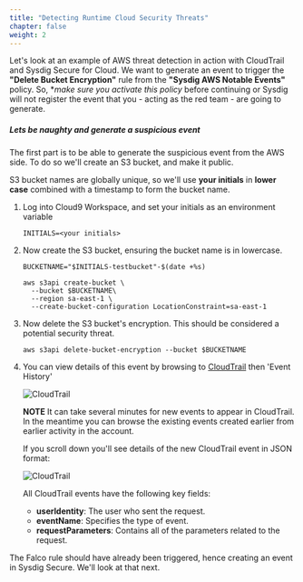 ```yaml
---
title: "Detecting Runtime Cloud Security Threats"
chapter: false
weight: 2
---
```



Let's look at an example of AWS threat detection in action with CloudTrail and Sysdig Secure for Cloud.
We want to generate an event to trigger the **"Delete Bucket Encryption"** rule from the **"Sysdig AWS Notable Events"** policy.
So, **make sure you activate this policy* before continuing or 
Sysdig will not register the event that you - acting as the red team - are going to generate.


##### Lets be naughty and generate a suspicious event

The first part is to be able to generate the suspicious event from the AWS side. To do so we'll create an S3 bucket, and make it public.

S3 bucket names are globally unique, so we'll use **your initials** in **lower case** combined with a timestamp to form the bucket name.

1. Log into Cloud9 Workspace, and set your initials as an environment variable

    ```
    INITIALS=<your initials>
    ```

2. Now create the S3 bucket, ensuring the bucket name is in lowercase.

    ```
    BUCKETNAME="$INITIALS-testbucket"-$(date +%s)

    aws s3api create-bucket \
      --bucket $BUCKETNAME\
      --region sa-east-1 \
      --create-bucket-configuration LocationConstraint=sa-east-1
    ```

3. Now delete the S3 bucket's encryption.  This should be considered a potential security threat.

    ```
    aws s3api delete-bucket-encryption --bucket $BUCKETNAME
    ```

4. You can view details of this event by browsing to [CloudTrail](https://us-east-1.console.aws.amazon.com/cloudtrail/home) then 'Event History'

    ![CloudTrail](/images/cloudtrail03.png)

    **NOTE** It can take several minutes for new events to appear in CloudTrail. In the meantime you can browse the existing events created earlier from earlier activity in the account.

    If you scroll down you'll see details of the new CloudTrail event in JSON format:

    ![CloudTrail](/images/cloudtrail_json03.png)

    All CloudTrail events have the following key fields:

      - **userIdentity**: The user who sent the request.
      - **eventName**: Specifies the type of event.
      - **requestParameters**: Contains all of the parameters related to the request.

The Falco rule should have already been triggered, hence creating an event in Sysdig Secure. We'll look at that next.